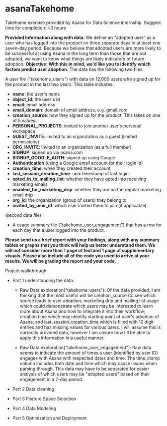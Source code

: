 # asanaTakehome
Takehome exercise provided by Asana for Data Science internship. Suggest time for completion: ~3 hours

**Provided Information along with data**: We define an "adopted user" as a user who has logged into the product on three separate days in at least one seven-day period. Because we believe that adopted users are more likely to be successful at using Asana in the long term than those that are not adopted, we want to know what things are likely indicators of future adoption. 
**Objective: With this in mind, we'd like you to identify which factors predict user adoption.**
The data has the following two files:
 
A user file ("takehome_users") with data on 12,000 users who signed up for the product in the last two years. This table includes:
  - **name**: the user's name
  - **object_id**: the user's id
  - **email**: email address
  - **email_domain**: domain of email address, e.g. gmail.com
  - **creation_source**: how they signed up for the product. This takes on one of 5 values:
  - **PERSONAL_PROJECTS**: invited to join another user's personal workspace
  - **GUEST_INVITE**: invited to an organization as a guest (limited permissions)
  - **ORG_INVITE**: invited to an organization (as a full member)
  - **SIGNUP**: signed up via asana.com
  - **SIGNUP_GOOGLE_AUTH**: signed up using Google
  - **Authentication** (using a Google email account for their login id)
  - **creation_time**: when they created their account
  - **last_session_creation_time**: unix timestamp of last login
  - **opted_in_to_mailing_list**: whether they have opted into receiving marketing emails
  - **enabled_for_marketing_drip**: whether they are on the regular marketing email drip
  - **org_id**: the organization (group of users) they belong to
  - **invited_by_user_id**: which user invited them to join (if applicable).
 
 (second data file)
  - A usage summary file ("takehome_user_engagement") that has a row for each day that a user logged into the product.
 
**Please send us a brief report with your findings, along with any summary tables or graphs that you think will help us better understand them. We will not consider more than 1 page of text and 1 page of supplementary visuals. Please also include all of the code you used to arrive at your results. We will be grading the report and your code.**
 
 Project walkthrough 
 - Part 1 understanding the data: 
   - Raw Data exploration("takehome_users"): Of the data provided, I am thinking that the most useful will be creation_source (to see which source leads to user adoption; marketing drip and mailing list usage which could demonstrate which users may be interested to learn more about Asana and how to integrate it into their workflow; creation time which may identify starting point of user's adoption of Asana; and last_session_creation_time which is filled with 10 digit entries and has missing values for various users. I will assume this is correctly provided data, however I am unsure how I'll be able to apply this information in a useful manner.
 
   - Raw Data exploration("takehome_user_engagement"): Raw data seems to indicate the amount of times a user (identified by user ID) engages with Asana with respected dates and time. The time_stamp column includes both date and time which may cause issues when parsing through. This data may have to be separated for easier analysis of which users may be "adopted users" based on their engagement in a 7-day period.
- Part 2 Data cleaning
    
- Part 3 Feature Space Selection
    
- Part 4 Data Modeling
    
- Part 5 Optimization and Deployment
    
    
